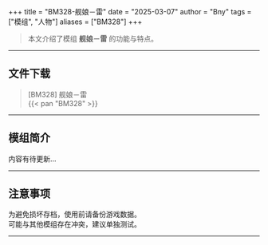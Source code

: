 +++
title = "BM328-舰娘－雷"
date = "2025-03-07"
author = "Bny"
tags = ["模组", "人物"]
aliases = ["BM328"]
+++

> 本文介绍了模组 **舰娘－雷** 的功能与特点。

---

## 文件下载

> [BM328] 舰娘－雷  
{{< pan "BM328" >}}  

---

## 模组简介

>  
内容有待更新...  

---

## 注意事项

>  
为避免损坏存档，使用前请备份游戏数据。  
可能与其他模组存在冲突，建议单独测试。  

---

